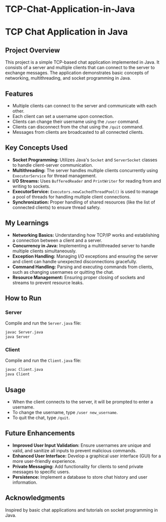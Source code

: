# TCP-Chat-Application-in-Java

# TCP Chat Application in Java

## Project Overview

This project is a simple TCP-based chat application implemented in Java. It consists of a server and multiple clients that can connect to the server to exchange messages. The application demonstrates basic concepts of networking, multithreading, and socket programming in Java.

## Features

- Multiple clients can connect to the server and communicate with each other.
- Each client can set a username upon connection.
- Clients can change their username using the `/user` command.
- Clients can disconnect from the chat using the `/quit` command.
- Messages from clients are broadcasted to all connected clients.

## Key Concepts Used

- **Socket Programming:** Utilizes Java's `Socket` and `ServerSocket` classes to handle client-server communication.
- **Multithreading:** The server handles multiple clients concurrently using `ExecutorService` for thread management.
- **I/O Streams:** Uses `BufferedReader` and `PrintWriter` for reading from and writing to sockets.
- **ExecutorService:** `Executors.newCachedThreadPool()` is used to manage a pool of threads for handling multiple client connections.
- **Synchronization:** Proper handling of shared resources (like the list of connected clients) to ensure thread safety.

## My Learnings

- **Networking Basics:** Understanding how TCP/IP works and establishing a connection between a client and a server.
- **Concurrency in Java:** Implementing a multithreaded server to handle multiple clients simultaneously.
- **Exception Handling:** Managing I/O exceptions and ensuring the server and client can handle unexpected disconnections gracefully.
- **Command Handling:** Parsing and executing commands from clients, such as changing usernames or quitting the chat.
- **Resource Management:** Ensuring proper closing of sockets and streams to prevent resource leaks.

## How to Run

### Server

Compile and run the `Server.java` file:
```sh
javac Server.java
java Server
```

### Client

Compile and run the `Client.java` file:
```sh
javac Client.java
java Client
```

## Usage

- When the client connects to the server, it will be prompted to enter a username.
- To change the username, type `/user new_username`.
- To quit the chat, type `/quit`.

## Future Enhancements

- **Improved User Input Validation:** Ensure usernames are unique and valid, and sanitize all inputs to prevent malicious commands.
- **Enhanced User Interface:** Develop a graphical user interface (GUI) for a more user-friendly experience.
- **Private Messaging:** Add functionality for clients to send private messages to specific users.
- **Persistence:** Implement a database to store chat history and user information.

## Acknowledgments

Inspired by basic chat applications and tutorials on socket programming in Java.
